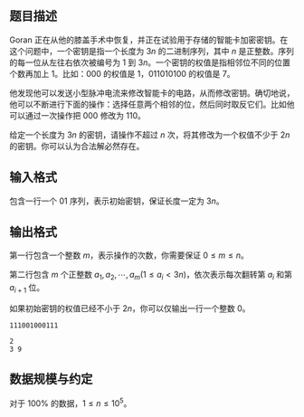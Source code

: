 ## 题目描述

Goran 正在从他的膝盖手术中恢复，并正在试验用于存储的智能卡加密密钥。在这个问题中，一个密钥是指一个长度为 $3n$ 的二进制序列，其中 $n$ 是正整数。序列的每一位从左往右依次被编号为 $1$ 到 $3n$。一个密钥的权值是指相邻位不同的位置个数再加上 $1$。比如：$\text{000}$ 的权值是 $1$，$\text{011010100}$ 的权值是 $7$。

他发现他可以发送小型脉冲电流来修改智能卡的电路，从而修改密钥。确切地说，他可以不断进行下面的操作：选择任意两个相邻的位，然后同时取反它们。比如他可以通过一次操作把 $\text{000}$ 修改为 $\text{110}$。

给定一个长度为 $3n$ 的密钥，请操作不超过 $n$ 次，将其修改为一个权值不少于 $2n$ 的密钥。你可以认为合法解必然存在。

## 输入格式

包含一行一个 $01$ 序列，表示初始密钥，保证长度一定为 $3n$。

## 输出格式

第一行包含一个整数 $m$，表示操作的次数，你需要保证 $0\le m\le n$。

第二行包含 $m$ 个正整数 $a_1,a_2,\cdots,a_m(1\le a_i<3n)$，依次表示每次翻转第 $a_i$ 和第 $a_{i+1}$ 位。

如果初始密钥的权值已经不小于 $2n$，你可以仅输出一行一个整数 $0$。




```input1
111001000111
```


```output1
2
3 9
```

## 数据规模与约定

对于 $100\%$ 的数据，$1\le n \le 10^5$。